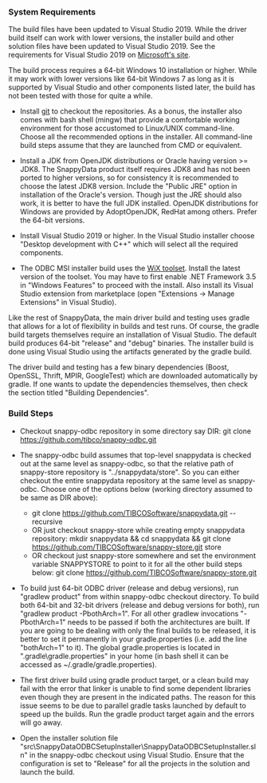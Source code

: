### System Requirements

The build files have been updated to Visual Studio 2019. While the driver build itself can work with lower versions, the installer build and other solution files have been updated to Visual Studio 2019. See the requirements for Visual Studio 2019 on [Microsoft's site](https://docs.microsoft.com/en-us/visualstudio/releases/2019/system-requirements).

The build process requires a 64-bit Windows 10 installation or higher. While it may work with lower versions like 64-bit Windows 7 as long as it is supported by Visual Studio and other components listed later, the build has not been tested with those for quite a while.

* Install [git](https://git-scm.com/downloads) to checkout the repositories. As a bonus, the installer also comes with bash shell (mingw) that provide a comfortable working environment for those accustomed to Linux/UNIX command-line. Choose all the recommended options in the installer. All command-line build steps assume that they are launched from CMD or equivalent.

* Install a JDK from OpenJDK distributions or Oracle having version >= JDK8. The SnappyData product itself requires JDK8 and has not been ported to higher versions, so for consistency it is recommended to choose the latest JDK8 version. Include the "Public JRE" option in installation of the Oracle's version. Though just the JRE should also work, it is better to have the full JDK installed. OpenJDK distributions for Windows are provided by AdoptOpenJDK, RedHat among others. Prefer the 64-bit versions.

* Install Visual Studio 2019 or higher. In the Visual Studio installer choose "Desktop development with C++" which will select all the required components.

* The ODBC MSI installer build uses the [WiX toolset](https://wixtoolset.org). Install the latest version of the toolset. You may have to first enable .NET Framework 3.5 in "Windows Features" to proceed with the install. Also install its Visual Studio extension from marketplace (open "Extensions -> Manage Extensions" in Visual Studio).

Like the rest of SnappyData, the main driver build and testing uses gradle that allows for a lot of flexibility in builds and test runs. Of course, the gradle build targets themselves require an installation of Visual Studio. The default build produces 64-bit "release" and "debug" binaries. The installer build is done using Visual Studio using the artifacts generated by the gradle build.

The driver build and testing has a few binary dependencies (Boost, OpenSSL, Thrift, MPIR, GoogleTest) which are downloaded automatically by gradle. If one wants to update the dependencies themselves, then check the section titled "Building Dependencies".


### Build Steps

* Checkout snappy-odbc repository in some directory say DIR: git clone https://github.com/tibco/snappy-odbc.git

* The snappy-odbc build assumes that top-level snappydata is checked out at the same level as snappy-odbc, so that the relative path of snappy-store repository is "../snappydata/store". So you can either checkout the entire snappydata repository at the same level as snappy-odbc. Choose one of the options below (working directory assumed to be same as DIR above):
  - git clone https://github.com/TIBCOSoftware/snappydata.git --recursive
  - OR just checkout snappy-store while creating empty snappydata repository: mkdir snappydata && cd snappydata && git clone https://github.com/TIBCOSoftware/snappy-store.git store
  - OR checkout just snappy-store somewhere and set the environment variable SNAPPYSTORE to point to it for all the other build steps below: git clone https://github.com/TIBCOSoftware/snappy-store.git

* To build just 64-bit ODBC driver (release and debug versions), run "gradlew product" from within snappy-odbc checkout directory. To build both 64-bit and 32-bit drivers (release and debug versions for both), run "gradlew product -PbothArch=1". For all other gradlew invocations "-PbothArch=1" needs to be passed if both the architectures are built. If you are going to be dealing with only the final builds to be released, it is better to set it permanently in your gradle.properties (i.e. add the line "bothArch=1" to it). The global gradle.properties is located in ".gradle\gradle.properties" in your home (in bash shell it can be accessed as ~/.gradle/gradle.properties).

* The first driver build using gradle product target, or a clean build may fail with the error that linker is unable to find some dependent libraries even though they are present in the indicated paths. The reason for this issue seems to be due to parallel gradle tasks launched by default to speed up the builds. Run the gradle product target again and the errors will go away.

* Open the installer solution file "src\SnappyDataODBCSetupInstaller\SnappyDataODBCSetupInstaller.sln" in the snappy-odbc checkout using Visual Studio. Ensure that the configuration is set to "Release" for all the projects in the solution and launch the build.
